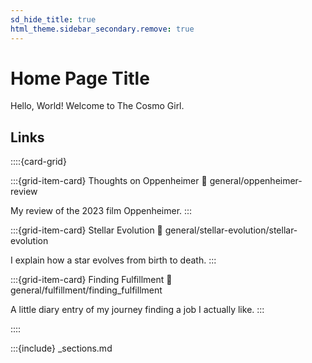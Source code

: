 ```yaml
---
sd_hide_title: true
html_theme.sidebar_secondary.remove: true
---
```


# Home Page Title

Hello, World! Welcome to The Cosmo Girl.

## Links

::::{card-grid}

:::{grid-item-card} Thoughts on Oppenheimer
:link: general/oppenheimer-review

My review of the 2023 film Oppenheimer.
::: 

:::{grid-item-card} Stellar Evolution
:link: general/stellar-evolution/stellar-evolution

I explain how a star evolves from birth to death.
:::

:::{grid-item-card} Finding Fulfillment
:link: general/fulfillment/finding_fulfillment

A little diary entry of my journey finding a job I actually like.
:::

::::

<!-- Do not delete this as it will break section navigation otherwise -->
:::{include} _sections.md
